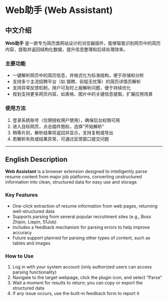 # Web助手 (Web Assistant)

## 中文介绍

**Web助手** 是一款专为简历类网站设计的浏览器插件，能够智能识别网页中的简历内容，提取并返回结构化数据，提升信息整理和后续处理效率。

### 主要功能

- 一键解析网页中的简历信息，并格式化为标准结构，便于存储和分析  
- 支持多个主流招聘平台（如 猎聘、前程无忧等）的简历详情页解析  
- 支持异常反馈机制，用户可及时上报解析问题，便于持续优化  
- 规划支持更多网页内容，如表格、图片中的关键信息提取，扩展应用场景  

###  使用方法

1. 登录系统账号（仅限授权用户使用），确保后台权限可用  
2. 进入目标网页，点击插件图标，选择“开始解析”  
3. 稍等片刻，解析结果将返回并显示，支持复制或导出  
4. 若解析失败或结果异常，可通过反馈窗口提交问题  

---

## English Description

**Web Assistant** is a browser extension designed to intelligently parse resume content from major job platforms, converting unstructured information into clean, structured data for easy use and storage.

###  Key Features

- One-click extraction of resume information from web pages, returning well-structured data  
- Supports parsing from several popular recruitment sites (e.g., Boss Zhipin, Liepin, 51Job)  
- Includes a feedback mechanism for parsing errors to help improve accuracy  
- Future support planned for parsing other types of content, such as tables and images  

###  How to Use

1. Log in with your system account (only authorized users can access parsing functionality)  
2. Navigate to the target webpage, click the plugin icon, and select “Parse”  
3. Wait a moment for results to return; you can copy or export the structured data  
4. If any issue occurs, use the built-in feedback form to report it  

